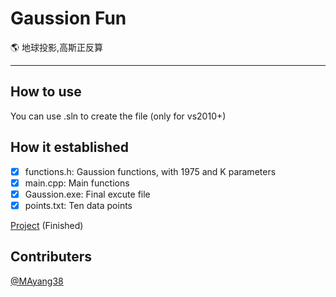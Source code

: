 # Gaussion Fun
 :earth_americas: 地球投影,高斯正反算

-------

## How to use

You can use .sln to create the file (only for vs2010+)

## How it established

- [x] functions.h: Gaussion functions, with 1975 and K  parameters
- [x] main.cpp: Main functions
- [x] Gaussion.exe: Final excute file
- [x] points.txt: Ten data points

[Project](https://github.com/users/haoruilee/projects/2) (Finished)


## Contributers

[@MAyang38](https://github.com/MAyang38)



